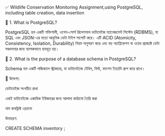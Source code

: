 ✅ Wildlife Conservation Monitoring Assignment,using PostgreSQL, including table creation, data insertion

🔹 1. What is PostgreSQL?

PostgreSQL হল একটি শক্তিশালী, ওপেন-সোর্স রিলেশনাল ডাটাবেইজ ম্যানেজমেন্ট সিস্টেম (RDBMS), যা SQL এবং JSON-এর মতো আধুনিক ডেটা টাইপ সাপোর্ট করে। এটি ACID (Atomicity, Consistency, Isolation, Durability) নিয়ম অনুসরণ করে এবং বড় অ্যাপ্লিকেশন বা ওয়েব প্রজেক্টে ডেটা সঞ্চালনার জন্য ব্যাপকভাবে ব্যবহৃত হয়।

🔹 2. What is the purpose of a database schema in PostgreSQL?

Schema হল একটি লজিক্যাল স্ট্রাকচার, যা ডাটাবেইজে টেবিল, ভিউ, ফাংশন ইত্যাদি গ্রুপ করে রাখে।

📌 উদ্দেশ্য:

ডেটাবেইজ সংগঠিত রাখা

একই ডাটাবেইজে একাধিক ইউজারের জন্য আলাদা কাঠামো তৈরি করা

নাম কনফ্লিক্ট এড়ানো

উদাহরণ:

CREATE SCHEMA inventory ;